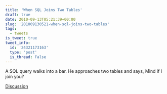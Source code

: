 ```yaml
---
title: 'When SQL Joins Two Tables'
draft: true
date: 2010-09-13T05:21:39+00:00
slug: '201009130521-when-sql-joins-two-tables'
tags:
  - tweets
is_tweet: true
tweet_info:
  id: '24321173163'
  type: 'post'
  is_thread: False
---
```




A SQL query walks into a bar. He approaches two tables and says, Mind if I join you?

[Discussion](https://x.com/sytelus/status/24321173163)
